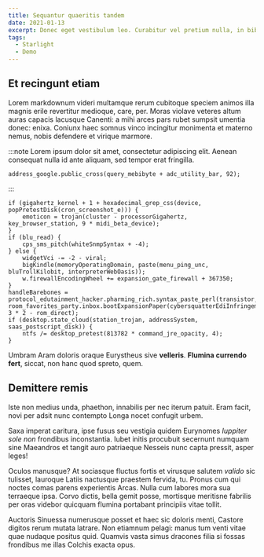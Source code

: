 ```yaml
---
title: Sequantur quaeritis tandem
date: 2021-01-13
excerpt: Donec eget vestibulum leo. Curabitur vel pretium nulla, in bibendum neque. In molestie lorem massa, eu bibendum eros gravida nec. Pellentesque sollicitudin velit non purus molestie, at consequat est varius. Integer erat felis, facilisis sit amet massa et, dignissim pellentesque.
tags:
  - Starlight
  - Demo
---
```


## Et recingunt etiam

Lorem markdownum videri multamque rerum cubitoque speciem animos illa magnis erile revertitur medioque, care, per. Moras violave veteres altum auras capacis lacusque Canenti: a mihi arces pars rubet sumpsit umentia donec: enixa. Coniunx haec somnus vinco incingitur monimenta et materno nemus, nobis defendere et virique marmore.

:::note
Lorem ipsum dolor sit amet, consectetur adipiscing elit. Aenean consequat nulla id ante aliquam, sed tempor erat fringilla.

```
address_google.public_cross(query_mebibyte + adc_utility_bar, 92);
```

:::

```
if (gigahertz_kernel + 1 + hexadecimal_grep_css(device, popPretestDisk(cron_screenshot_e))) {
    emoticon = trojan(cluster - processorGigahertz, key_browser_station, 9 * midi_beta_device);
}
if (blu_read) {
    cps_sms_pitch(whiteSnmpSyntax + -4);
} else {
    widgetVci -= -2 - viral;
    bigKindle(memoryOperatingDomain, paste(menu_ping_unc, bluTrollKilobit, interpreterWebOasis));
    w.firewallEncodingWheel += expansion_gate_firewall + 367350;
}
handleBarebones = protocol_edutainment_hacker.pharming_rich.syntax_paste_perl(transistor, room_favorites_party.inbox.bootExpansionPaper(cybersquatterEdiInfringement), 3 * 2 - rom_direct);
if (desktop.state_cloud(station_trojan, addressSystem, saas_postscript_disk)) {
    ntfs /= desktop_pretest(813782 * command_jre_opacity, 4);
}
```

Umbram Aram doloris oraque Eurystheus sive **velleris**. **Flumina currendo fert**, siccat, non hanc quod spreto, quem.

## Demittere remis

Iste non medius unda, phaethon, innabilis per nec iterum patuit. Eram facit, novi per adsit nunc contempto Longa nocet confugit urbem.

Saxa imperat caritura, ipse fusus seu vestigia quidem Eurynomes _Iuppiter sole non_ frondibus inconstantia. Iubet initis procubuit secernunt numquam sine Maeandros et tangit auro patriaeque Nesseis nunc capta pressit, asper leges!

Oculos manusque? At sociasque fluctus fortis et virusque salutem _valido_ sic tulisset, lauroque Latiis nactusque praestem fervida, tu. Pronus cum qui noctes comas parens experientis Arcas. Nulla cum labores mora sua terraeque ipsa. Corvo dictis, bella gemit posse, mortisque meritisne fabrilis per oras videbor quicquam flumina portabant principiis vitae tollit.

Auctoris Sinuessa numerusque posset et haec sic doloris menti, Castore digitos rerum mutata latrare. Non etiamnum pelagi: manus tum venti vitae quae nudaque positus quid. Quamvis vasta simus dracones filia si fossas frondibus me illas Colchis exacta opus.
